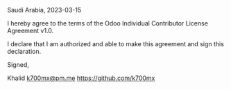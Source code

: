 Saudi Arabia, 2023-03-15

I hereby agree to the terms of the Odoo Individual Contributor License
Agreement v1.0.

I declare that I am authorized and able to make this agreement and sign this
declaration.

Signed,

Khalid k700mx@pm.me https://github.com/k700mx
